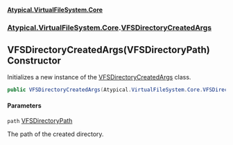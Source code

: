 #### [Atypical.VirtualFileSystem.Core](VirtualFileSystem.md 'VirtualFileSystem')
### [Atypical.VirtualFileSystem.Core](VirtualFileSystem.md#Atypical.VirtualFileSystem.Core 'Atypical.VirtualFileSystem.Core').[VFSDirectoryCreatedArgs](VFSDirectoryCreatedArgs.md 'Atypical.VirtualFileSystem.Core.VFSDirectoryCreatedArgs')

## VFSDirectoryCreatedArgs(VFSDirectoryPath) Constructor

Initializes a new instance of the [VFSDirectoryCreatedArgs](VFSDirectoryCreatedArgs.md 'Atypical.VirtualFileSystem.Core.VFSDirectoryCreatedArgs') class.

```csharp
public VFSDirectoryCreatedArgs(Atypical.VirtualFileSystem.Core.VFSDirectoryPath path);
```
#### Parameters

<a name='Atypical.VirtualFileSystem.Core.VFSDirectoryCreatedArgs.VFSDirectoryCreatedArgs(Atypical.VirtualFileSystem.Core.VFSDirectoryPath).path'></a>

`path` [VFSDirectoryPath](VFSDirectoryPath.md 'Atypical.VirtualFileSystem.Core.VFSDirectoryPath')

The path of the created directory.